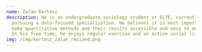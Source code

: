 ```yaml
---
name: Zalán Kertész
description: He is an undergraduate sociology student at ELTE, currently
  pursuing a data-focused specialization. He believes it is most important to
  make quantitative methods and their results accessible and easy to understand.
  In his free time, he enjoys regular exercise and an active social life.
img: /img/kertesz_zalan_resized.png
---
```

